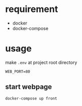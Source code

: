 
# requirement

* docker
* docker-compose

# usage

make `.env` at project root directory

```
WEB_PORT=80
```
## start webpage

```bash
docker-compose up front
```
